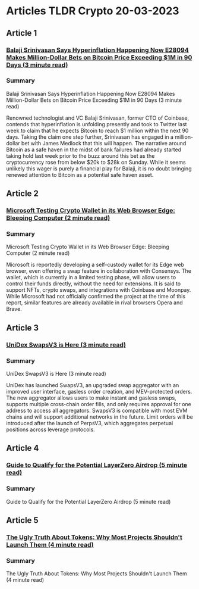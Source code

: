 # Articles TLDR Crypto 20-03-2023

## Article 1
### [Balaji Srinivasan Says Hyperinflation Happening Now E28094 Makes Million-Dollar Bets on Bitcoin Price Exceeding $1M in 90 Days (3 minute read)](https://tldr.tech)
### Summary 
 Balaji Srinivasan Says Hyperinflation Happening Now E28094 Makes Million-Dollar Bets on Bitcoin Price Exceeding $1M in 90 Days (3 minute read)

Renowned technologist and VC Balaji Srinivasan, former CTO of Coinbase, contends that hyperinflation is unfolding presently and took to Twitter last week to claim that he expects Bitcoin to reach $1 million within the next 90 days. Taking the claim one step further, Srinivasan has engaged in a million-dollar bet with James Medlock that this will happen. The narrative around Bitcoin as a safe haven in the midst of bank failures had already started taking hold last week prior to the buzz around this bet as the cryptocurrency rose from below $20k to $28k on Sunday. While it seems unlikely this wager is purely a financial play for Balaji, it is no doubt bringing renewed attention to Bitcoin as a potential safe haven asset.

## Article 2
### [Microsoft Testing Crypto Wallet in its Web Browser Edge: Bleeping Computer (2 minute read)](https://tldr.tech)
### Summary 
 Microsoft Testing Crypto Wallet in its Web Browser Edge: Bleeping Computer (2 minute read)

Microsoft is reportedly developing a self-custody wallet for its Edge web browser, even offering a swap feature in collaboration with Consensys. The wallet, which is currently in a limited testing phase, will allow users to control their funds directly, without the need for extensions. It is said to support NFTs, crypto swaps, and integrations with Coinbase and Moonpay. While Microsoft had not officially confirmed the project at the time of this report, similar features are already available in rival browsers Opera and Brave.

## Article 3
### [UniDex SwapsV3 is Here (3 minute read)](https://tldr.tech)
### Summary 
 UniDex SwapsV3 is Here (3 minute read)

UniDex has launched SwapsV3, an upgraded swap aggregator with an improved user interface, gasless order creation, and MEV-protected orders. The new aggregator allows users to make instant and gasless swaps, supports multiple cross-chain order fills, and only requires approval for one address to access all aggregators. SwapsV3 is compatible with most EVM chains and will support additional networks in the future. Limit orders will be introduced after the launch of PerpsV3, which aggregates perpetual positions across leverage protocols.

## Article 4
### [Guide to Qualify for the Potential LayerZero Airdrop (5 minute read)](https://tldr.tech)
### Summary 
 Guide to Qualify for the Potential LayerZero Airdrop (5 minute read)

## Article 5
### [The Ugly Truth About Tokens: Why Most Projects Shouldn't Launch Them (4 minute read)](https://tldr.tech)
### Summary 
 <span>The Ugly Truth About Tokens: Why Most Projects Shouldn't Launch Them (4 minute read)

